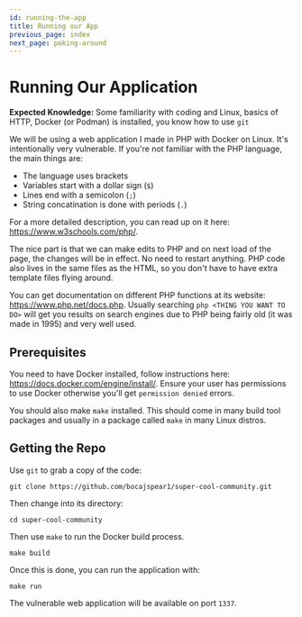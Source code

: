 ```yaml
---
id: running-the-app
title: Running our App
previous_page: index
next_page: poking-around
---
```



# Running Our Application

**Expected Knowledge:** Some familiarity with coding and Linux, basics of HTTP, Docker (or Podman) is installed, you know how to use `git`

We will be using a web application I made in PHP with Docker on Linux. It's intentionally very vulnerable. If you're not familiar with the PHP language, the main things are:

- The language uses brackets
- Variables start with a dollar sign (`$`)
- Lines end with a semicolon (`;`)
- String concatination is done with periods (`.`)

For a more detailed description, you can read up on it here: https://www.w3schools.com/php/. 

The nice part is that we can make edits to PHP and on next load of the page, the changes will be in effect. No need to restart anything. PHP code also lives in the same files as the HTML, so you don't have to have extra template files flying around.

You can get documentation on different PHP functions at its website: https://www.php.net/docs.php. Usually searching `php <THING YOU WANT TO DO>` will get you results on search engines due to PHP being fairly old (it was made in 1995) and very well used.

## Prerequisites

You need to have Docker installed, follow instructions here: https://docs.docker.com/engine/install/. Ensure your user has permissions to use Docker otherwise you'll get `permission denied` errors.

You should also make `make` installed. This should come in many build tool packages and usually in a package called `make` in many Linux distros.

## Getting the Repo

Use `git` to grab a copy of the code:

```
git clone https://github.com/bocajspear1/super-cool-community.git
```

Then change into its directory:

```
cd super-cool-community
```

Then use `make` to run the Docker build process.

```
make build
```

Once this is done, you can run the application with:

```
make run
```

The vulnerable web application will be available on port `1337`.